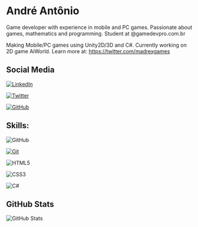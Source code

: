 # André Antônio
Game developer with experience in mobile and PC games. Passionate about games, mathematics and programming. Student at @gamedevpro.com.br

Making Mobile/PC games using Unity2D/3D and C#. Currently working on 2D game AiWorld. Learn more at: https://twitter.com/madrexgames

## Social Media
[![LinkedIn](https://img.shields.io/badge/LinkedIn-000?style=for-the-badge&logo=linkedin&logoColor=white)](https://www.linkedin.com/in/andreantoniobezerra/)

[![Twitter](https://img.shields.io/badge/Twitter-000?style=for-the-badge&logo=twitter&logoColor=white)](https://twitter.com/madrexgames)

[![GitHub](https://img.shields.io/badge/GitHub-000?style=for-the-badge&logo=github&logoColor=fff)](https://github.com/andreantoniobr)

## Skills:
![GitHub](https://img.shields.io/badge/-GitHub-000?style=for-the-badge&logo=github&labelColor=0D1117)

[![Git](https://img.shields.io/badge/Git-000?style=for-the-badge&logo=git&logoColor=fff)](https://git-scm.com/doc)

![HTML5](https://img.shields.io/badge/HTML5-000?style=for-the-badge&logo=html5&logoColor=white)

![CSS3](https://img.shields.io/badge/CSS3-000?style=for-the-badge&logo=css3&logoColor=white)

![C#](https://img.shields.io/badge/C%23-000?style=for-the-badge&logo=c-sharp&logoColor=white)

## GitHub Stats
![GitHub Stats](https://github-readme-stats.vercel.app/api?username=andreantoniobr&theme=transparent&bg_color=000&border_color=fff&show_icons=true&icon_color=fff&title_color=fff&text_color=fff&hide_title=true&hide=stars)